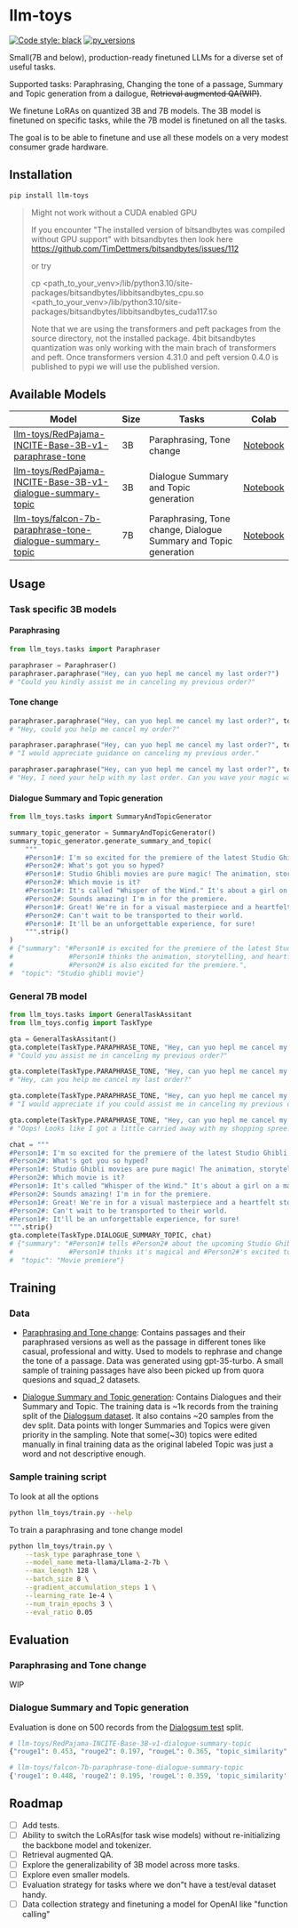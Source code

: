 # llm-toys

[![Code style: black](https://img.shields.io/badge/code%20style-black-000000.svg)](https://github.com/psf/black)
[![py\_versions](https://img.shields.io/badge/python-3.10%2B-blue)](https://pypi.org/project/llm-toys/)

Small(7B and below), production-ready finetuned LLMs for a diverse set of useful tasks.

Supported tasks: Paraphrasing, Changing the tone of a passage, Summary and Topic generation from a dailogue,
~~Retrieval augmented QA(WIP)~~.

We finetune LoRAs on quantized 3B and 7B models. The 3B model is finetuned on specific tasks, while the 7B model is
finetuned on all the tasks.

The goal is to be able to finetune and use all these models on a very modest consumer grade hardware.

## Installation

```bash
pip install llm-toys
```

> Might not work without a CUDA enabled GPU
>
> If you encounter "The installed version of bitsandbytes was compiled without GPU support" with bitsandbytes
> then look here https://github.com/TimDettmers/bitsandbytes/issues/112
>
> or try
>
> cp <path_to_your_venv>/lib/python3.10/site-packages/bitsandbytes/libbitsandbytes_cpu.so <path_to_your_venv>/lib/python3.10/site-packages/bitsandbytes/libbitsandbytes_cuda117.so 
>
> Note that we are using the transformers and peft packages from the source directory, 
> not the installed package. 4bit bitsandbytes quantization was only working with the 
> main brach of transformers and peft. Once transformers version 4.31.0 and peft version 0.4.0 is 
> published to pypi we will use the published version.

## Available Models

| Model | Size | Tasks | Colab |
| ----- | ---- | ----- | ----- |
| [llm-toys/RedPajama-INCITE-Base-3B-v1-paraphrase-tone](https://huggingface.co/llm-toys/RedPajama-INCITE-Base-3B-v1-paraphrase-tone) | 3B | Paraphrasing, Tone change | [Notebook](https://colab.research.google.com/drive/1MSl8IDLjs3rgEv8cPHbJLR8GHh2ucT3_) |
| [llm-toys/RedPajama-INCITE-Base-3B-v1-dialogue-summary-topic](https://huggingface.co/llm-toys/RedPajama-INCITE-Base-3B-v1-dialogue-summary-topic) | 3B | Dialogue Summary and Topic generation | [Notebook](https://colab.research.google.com/drive/1MSl8IDLjs3rgEv8cPHbJLR8GHh2ucT3_) |
| [llm-toys/falcon-7b-paraphrase-tone-dialogue-summary-topic](https://huggingface.co/llm-toys/falcon-7b-paraphrase-tone-dialogue-summary-topic) | 7B | Paraphrasing, Tone change, Dialogue Summary and Topic generation | [Notebook](https://colab.research.google.com/drive/1hhANNzQkxhrPIIrxtvf0WT_Ste8KrFjh#scrollTo=d6-OJJq_q5Qr) |

## Usage

### Task specific 3B models

#### Paraphrasing

```python
from llm_toys.tasks import Paraphraser

paraphraser = Paraphraser()
paraphraser.paraphrase("Hey, can yuo hepl me cancel my last order?")
# "Could you kindly assist me in canceling my previous order?"
```

#### Tone change

```python
paraphraser.paraphrase("Hey, can yuo hepl me cancel my last order?", tone="casual")
# "Hey, could you help me cancel my order?"

paraphraser.paraphrase("Hey, can yuo hepl me cancel my last order?", tone="professional")
# "I would appreciate guidance on canceling my previous order."

paraphraser.paraphrase("Hey, can yuo hepl me cancel my last order?", tone="witty")
# "Hey, I need your help with my last order. Can you wave your magic wand and make it disappear?"
```

#### Dialogue Summary and Topic generation

```python
from llm_toys.tasks import SummaryAndTopicGenerator

summary_topic_generator = SummaryAndTopicGenerator()
summary_topic_generator.generate_summary_and_topic(
    """
    #Person1#: I'm so excited for the premiere of the latest Studio Ghibli movie!
    #Person2#: What's got you so hyped?
    #Person1#: Studio Ghibli movies are pure magic! The animation, storytelling, everything is incredible.
    #Person2#: Which movie is it?
    #Person1#: It's called "Whisper of the Wind." It's about a girl on a magical journey to save her village.
    #Person2#: Sounds amazing! I'm in for the premiere.
    #Person1#: Great! We're in for a visual masterpiece and a heartfelt story.
    #Person2#: Can't wait to be transported to their world.
    #Person1#: It'll be an unforgettable experience, for sure!
    """.strip()
)
# {"summary": "#Person1# is excited for the premiere of the latest Studio Ghibli movie.
#              #Person1# thinks the animation, storytelling, and heartfelt story will be unforgettable.
#              #Person2# is also excited for the premiere.",
#  "topic": "Studio ghibli movie"}
```

### General 7B model

```python
from llm_toys.tasks import GeneralTaskAssitant
from llm_toys.config import TaskType

gta = GeneralTaskAssitant()
gta.complete(TaskType.PARAPHRASE_TONE, "Hey, can yuo hepl me cancel my last order?")
# "Could you assist me in canceling my previous order?"

gta.complete(TaskType.PARAPHRASE_TONE, "Hey, can yuo hepl me cancel my last order?", tone="casual")
# "Hey, can you help me cancel my last order?"

gta.complete(TaskType.PARAPHRASE_TONE, "Hey, can yuo hepl me cancel my last order?", tone="professional")
# "I would appreciate if you could assist me in canceling my previous order."

gta.complete(TaskType.PARAPHRASE_TONE, "Hey, can yuo hepl me cancel my last order?", tone="witty")
# "Oops! Looks like I got a little carried away with my shopping spree. Can you help me cancel my last order?"

chat = """
#Person1#: I'm so excited for the premiere of the latest Studio Ghibli movie!
#Person2#: What's got you so hyped?
#Person1#: Studio Ghibli movies are pure magic! The animation, storytelling, everything is incredible.
#Person2#: Which movie is it?
#Person1#: It's called "Whisper of the Wind." It's about a girl on a magical journey to save her village.
#Person2#: Sounds amazing! I'm in for the premiere.
#Person1#: Great! We're in for a visual masterpiece and a heartfelt story.
#Person2#: Can't wait to be transported to their world.
#Person1#: It'll be an unforgettable experience, for sure!
""".strip()
gta.complete(TaskType.DIALOGUE_SUMMARY_TOPIC, chat)
# {"summary": "#Person1# tells #Person2# about the upcoming Studio Ghibli movie.
#              #Person1# thinks it's magical and #Person2#'s excited to watch it.",
#  "topic": "Movie premiere"}
```

## Training

### Data

- [Paraphrasing and Tone change](data/paraphrase_tone.json): Contains passages and their paraphrased versions as well
as the passage in different tones like casual, professional and witty. Used to models to rephrase and change the
tone of a passage. Data was generated using gpt-35-turbo. A small sample of training passages have also been picked
up from quora quesions and squad_2 datasets.

- [Dialogue Summary and Topic generation](data/dialogue_summary_topic.json): Contains Dialogues and their Summary
and Topic. The training data is ~1k records from the training split of the
[Dialogsum dataset](https://github.com/cylnlp/dialogsum). It also contains ~20 samples from the dev split.
Data points with longer Summaries and Topics were given priority in the sampling. Note that some(~30) topics
were edited manually in final training data as the original labeled Topic was just a word and not descriptive enough.

### Sample training script

To look at all the options

```bash
python llm_toys/train.py --help
```

To train a paraphrasing and tone change model

```bash
python llm_toys/train.py \
    --task_type paraphrase_tone \
    --model_name meta-llama/Llama-2-7b \
    --max_length 128 \
    --batch_size 8 \
    --gradient_accumulation_steps 1 \
    --learning_rate 1e-4 \
    --num_train_epochs 3 \
    --eval_ratio 0.05
```

## Evaluation

### Paraphrasing and Tone change

WIP

### Dialogue Summary and Topic generation

Evaluation is done on 500 records from the [Dialogsum test](https://github.com/cylnlp/dialogsum/tree/main/DialogSum_Data)
split.

```python
# llm-toys/RedPajama-INCITE-Base-3B-v1-dialogue-summary-topic
{"rouge1": 0.453, "rouge2": 0.197, "rougeL": 0.365, "topic_similarity": 0.888}

# llm-toys/falcon-7b-paraphrase-tone-dialogue-summary-topic
{'rouge1': 0.448, 'rouge2': 0.195, 'rougeL': 0.359, 'topic_similarity': 0.886}
```

## Roadmap

- [ ] Add tests.
- [ ] Ability to switch the LoRAs(for task wise models) without re-initializing the backbone model and tokenizer.
- [ ] Retrieval augmented QA.
- [ ] Explore the generalizability of 3B model across more tasks.
- [ ] Explore even smaller models.
- [ ] Evaluation strategy for tasks where we don"t have a test/eval dataset handy.
- [ ] Data collection strategy and finetuning a model for OpenAI like "function calling"
